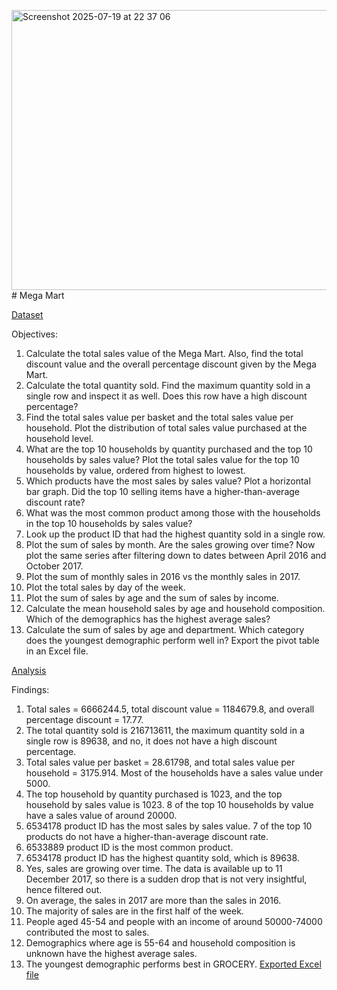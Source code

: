 <img width="600" height="448" alt="Screenshot 2025-07-19 at 22 37 06" src="https://github.com/user-attachments/assets/9526cd4e-f33e-4893-acb4-68c5478fc0b6" /># Mega Mart

[Dataset](https://github.com/DiAg-2025/Business-Intelligence--Mega-Mart/blob/main/csv_dataset.zip)

Objectives:
1. Calculate the total sales value of the Mega Mart. Also, find the total discount value and the overall percentage discount given by the Mega Mart.
2. Calculate the total quantity sold. Find the maximum quantity sold in a single row and inspect it as well. Does this row have a high discount percentage?
3. Find the total sales value per basket and the total sales value per household. Plot the distribution of total sales value purchased at the household level.
4. What are the top 10 households by quantity purchased and the top 10 households by sales value? Plot the total sales value for the top 10 households by value, ordered from highest to lowest.
5. Which products have the most sales by sales value? Plot a horizontal bar graph. Did the top 10 selling items have a higher-than-average discount rate?
6. What was the most common product among those with the households in the top 10 households by sales value?
7. Look up the product ID that had the highest quantity sold in a single row.
8. Plot the sum of sales by month. Are the sales growing over time? Now plot the same series after filtering down to dates between April 2016 and October 2017.
9. Plot the sum of monthly sales in 2016 vs the monthly sales in 2017.
10. Plot the total sales by day of the week.
11. Plot the sum of sales by age and the sum of sales by income.
12. Calculate the mean household sales by age and household composition. Which of the demographics has the highest average sales?
13. Calculate the sum of sales by age and department. Which category does the youngest demographic perform well in? Export the pivot table in an Excel file.

[Analysis](https://github.com/DiAg-2025/Business-Intelligence--Mega-Mart/blob/main/JupyterAnalysis.ipynb)

Findings:
1. Total sales = 6666244.5, total discount value = 1184679.8, and overall percentage discount = 17.77.
2. The total quantity sold is 216713611, the maximum quantity sold in a single row is 89638, and no, it does not have a high discount percentage.
3. Total sales value per basket = 28.61798, and total sales value per household = 3175.914. Most of the households have a sales value under 5000.
4. The top household by quantity purchased is 1023, and the top household by sales value is 1023. 8 of the top 10 households by value have a sales value of around 20000.
5. 6534178 product ID has the most sales by sales value. 7 of the top 10 products do not have a higher-than-average discount rate.
6. 6533889 product ID is the most common product.
7. 6534178 product ID has the highest quantity sold, which is 89638.
8. Yes, sales are growing over time. The data is available up to 11 December 2017, so there is a sudden drop that is not very insightful, hence filtered out.
9. On average, the sales in 2017 are more than the sales in 2016.
10. The majority of sales are in the first half of the week.
11. People aged 45-54 and people with an income of around 50000-74000 contributed the most to sales.
12. Demographics where age is 55-64 and household composition is unknown have the highest average sales.
13. The youngest demographic performs best in GROCERY. [Exported Excel file](https://github.com/DiAg-2025/Business-Intelligence--Mega-Mart/blob/main/exported_excel_sheet.xlsx)


 
